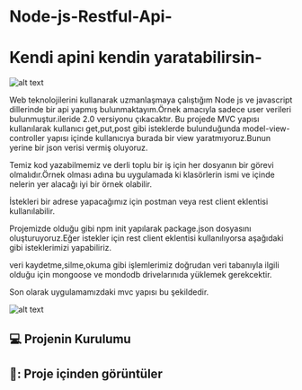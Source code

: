 # Node-js-Restful-Api-
# Kendi apini kendin yaratabilirsin-

![alt text](https://www.systemconf.com/wp-content/uploads/2020/12/img_5fd52fd43f92a.png)

Web teknolojilerini kullanarak uzmanlaşmaya çalıştığım Node js ve javascript dillerinde  bir api yapmış bulunmaktayım.Örnek amacıyla sadece user verileri bulunmuştur.ileride 2.0 versiyonu çıkacaktır.
Bu projede MVC yapısı kullanılarak kullanıcı  get,put,post gibi isteklerde bulunduğunda model-view-controller yapısı içinde kullanıcıya burada bir view yaratmıyoruz.Bunun yerine bir json verisi vermiş oluyoruz.

Temiz kod yazabilmemiz ve derli toplu bir iş için her dosyanın bir görevi olmalıdır.Örnek olması adına bu uygulamada ki klasörlerin ismi ve içinde nelerin yer alacağı iyi bir örnek olabilir.

İstekleri bir adrese yapacağımız için postman veya rest client eklentisi kullanılabilir.

Projemizde olduğu gibi npm init yapılarak package.json dosyasını oluşturuyoruz.Eğer istekler için rest client eklentisi kullanılıyorsa aşağıdaki gibi isteklerimizi yapabiliriz.

veri kaydetme,silme,okuma gibi işlemlerimiz doğrudan veri tabanıyla ilgili olduğu için mongoose ve mondodb drivelarınıda yüklemek gerekcektir.



Son olarak uygulamamızdaki mvc yapısı bu şekildedir.

![alt text](https://www.oguzhanavci.com/upload/resim/mvc-nedir-ne-ise-yarar.jpg)


 ## :computer: Projenin Kurulumu


 ## 🙈: Proje içinden görüntüler
 
